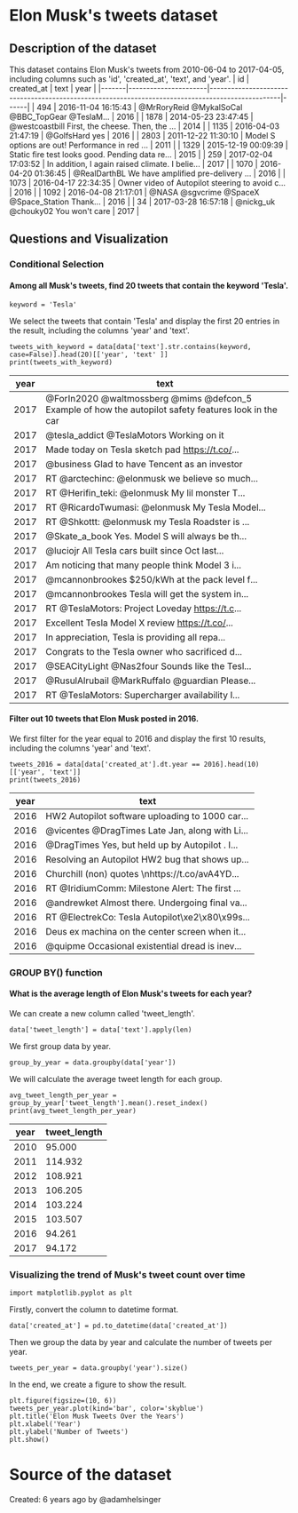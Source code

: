 # Elon Musk's tweets dataset
## Description of the dataset
This dataset contains Elon Musk's tweets from 2010-06-04 to 2017-04-05, including columns such as 'id', 'created_at', 'text', and 'year'.
|   id   |      created_at      |                                               text                                               | year |
|-------|----------------------|--------------------------------------------------------------------------------------------------|------|
|  494  | 2016-11-04 16:15:43  |  @MrRoryReid @MykalSoCal @BBC_TopGear @TeslaM...  | 2016 |
| 1878  | 2014-05-23 23:47:45  |  @westcoastbill First, the cheese. Then, the ...  | 2014 |
| 1135  | 2016-04-03 21:47:19  |  @GolfsHard yes  | 2016 |
| 2803  | 2011-12-22 11:30:10  |  Model S options are out! Performance in red ...  | 2011 |
| 1329  | 2015-12-19 00:09:39  |  Static fire test looks good. Pending data re...  | 2015 |
|  259  | 2017-02-04 17:03:52  |  In addition, I again raised climate. I belie...  | 2017 |
| 1070  | 2016-04-20 01:36:45  |  @RealDarthBL We have amplified pre-delivery ...  | 2016 |
| 1073  | 2016-04-17 22:34:35  |  Owner video of Autopilot steering to avoid c...  | 2016 |
| 1092  | 2016-04-08 21:17:01  |  @NASA @sgvcrime @SpaceX @Space_Station Thank...  | 2016 |
|   34  | 2017-03-28 16:57:18  |  @nickg_uk @chouky02 You won't care  | 2017 |

## Questions and Visualization
### Conditional Selection
#### Among all Musk's tweets, find 20 tweets that contain the keyword 'Tesla'.
```keyword = 'Tesla'```

We select the tweets that contain 'Tesla' and display the first 20 entries in the result, including the columns 'year' and 'text'.
```
tweets_with_keyword = data[data['text'].str.contains(keyword, case=False)].head(20)[['year', 'text' ]]
print(tweets_with_keyword)
```
|  year |                                               text                                               |
|-------|--------------------------------------------------------------------------------------------------|
| 2017  |  @ForIn2020 @waltmossberg @mims @defcon_5 Example of how the autopilot safety features look in the car |
| 2017  |  @tesla_addict @TeslaMotors Working on it |
| 2017  |  Made today on Tesla sketch pad https://t.co/... |
| 2017  |  @business Glad to have Tencent as an investor |
| 2017  |  RT @arctechinc: @elonmusk we believe so much... |
| 2017  |  RT @Herifin_teki: @elonmusk My lil monster T... |
| 2017  |  RT @RicardoTwumasi: @elonmusk My Tesla Model... |
| 2017  |  RT @Shkottt: @elonmusk my Tesla Roadster is ... |
| 2017  |  @Skate_a_book Yes. Model S will always be th... |
| 2017  |  @luciojr All Tesla cars built since Oct last... |
| 2017  |  Am noticing that many people think Model 3 i... |
| 2017  |  @mcannonbrookes $250/kWh at the pack level f... |
| 2017  |  @mcannonbrookes Tesla will get the system in... |
| 2017  |  RT @TeslaMotors: Project Loveday https://t.c... |
| 2017  |  Excellent Tesla Model X review https://t.co/... |
| 2017  |  In appreciation, Tesla is providing all repa... |
| 2017  |  Congrats to the Tesla owner who sacrificed d... |
| 2017  |  @SEACityLight @Nas2four Sounds like the Tesl... |
| 2017  |  @RusulAlrubail @MarkRuffalo @guardian Please... |
| 2017  |  RT @TeslaMotors: Supercharger availability I... |

#### Filter out 10 tweets that Elon Musk posted in 2016.
We first filter for the year equal to 2016 and display the first 10 results, including the columns 'year' and 'text'.
```
tweets_2016 = data[data['created_at'].dt.year == 2016].head(10)[['year', 'text']]
print(tweets_2016)
```
|  year |                                               text                                               |
|-------|--------------------------------------------------------------------------------------------------|
| 2016  |  HW2 Autopilot software uploading to 1000 car... |
| 2016  |  @vicentes @DragTimes Late Jan, along with Li... |
| 2016  |  @DragTimes Yes, but held up by Autopilot . I... |
| 2016  |  Resolving an Autopilot HW2 bug that shows up... |
| 2016  |  Churchill (non) quotes \nhttps://t.co/avA4YD... |
| 2016  |  RT @IridiumComm: Milestone Alert: The first ... |
| 2016  |  @andrewket Almost there. Undergoing final va... |
| 2016  |  RT @ElectrekCo: Tesla Autopilot\xe2\x80\x99s... |
| 2016  |  Deus ex machina on the center screen when it... |
| 2016  |  @quipme Occasional existential dread is inev... |

### GROUP BY() function
#### What is the average length of Elon Musk's tweets for each year?
We can create a new column called 'tweet_length'.
```
data['tweet_length'] = data['text'].apply(len)
```
We first group data by year.
```
group_by_year = data.groupby(data['year'])
```
We will calculate the average tweet length for each group.
```
avg_tweet_length_per_year = group_by_year['tweet_length'].mean().reset_index()
print(avg_tweet_length_per_year)
```
|  year | tweet_length |
|-------|--------------|
|  2010 |     95.000   |
|  2011 |    114.932   |
|  2012 |    108.921   |
|  2013 |    106.205   |
|  2014 |    103.224   |
|  2015 |    103.507   |
|  2016 |     94.261   |
|  2017 |     94.172   |
### Visualizing the trend of Musk's tweet count over time
```
import matplotlib.pyplot as plt
```
Firstly, convert the column to datetime format.
```
data['created_at'] = pd.to_datetime(data['created_at'])
```
Then we group the data by year and calculate the number of tweets per year.
```
tweets_per_year = data.groupby('year').size()
```
In the end, we create a figure to show the result.
```
plt.figure(figsize=(10, 6))
tweets_per_year.plot(kind='bar', color='skyblue')
plt.title('Elon Musk Tweets Over the Years')
plt.xlabel('Year')
plt.ylabel('Number of Tweets')
plt.show()
```

# Source of the dataset
Created: 6 years ago by @adamhelsinger
